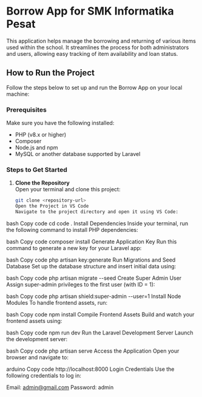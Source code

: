 # Borrow App for SMK Informatika Pesat

This application helps manage the borrowing and returning of various items used within the school. It streamlines the process for both administrators and users, allowing easy tracking of item availability and loan status.

## How to Run the Project

Follow the steps below to set up and run the Borrow App on your local machine:

### Prerequisites

Make sure you have the following installed:

-   PHP (v8.x or higher)
-   Composer
-   Node.js and npm
-   MySQL or another database supported by Laravel

### Steps to Get Started

1. **Clone the Repository**  
    Open your terminal and clone this project:
    ```bash
    git clone <repository-url>
    Open the Project in VS Code
    Navigate to the project directory and open it using VS Code:
    ```

bash
Copy code
cd <repository-directory>
code .
Install Dependencies
Inside your terminal, run the following command to install PHP dependencies:

bash
Copy code
composer install
Generate Application Key
Run this command to generate a new key for your Laravel app:

bash
Copy code
php artisan key:generate
Run Migrations and Seed Database
Set up the database structure and insert initial data using:

bash
Copy code
php artisan migrate --seed
Create Super Admin User
Assign super-admin privileges to the first user (with ID = 1):

bash
Copy code
php artisan shield:super-admin --user=1
Install Node Modules
To handle frontend assets, run:

bash
Copy code
npm install
Compile Frontend Assets
Build and watch your frontend assets using:

bash
Copy code
npm run dev
Run the Laravel Development Server
Launch the development server:

bash
Copy code
php artisan serve
Access the Application
Open your browser and navigate to:

arduino
Copy code
http://localhost:8000
Login Credentials
Use the following credentials to log in:

Email: admin@gmail.com
Password: admin
